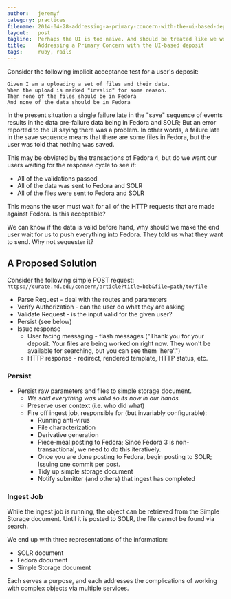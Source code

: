 ```yaml
---
author:   jeremyf
category: practices
filename: 2014-04-28-addressing-a-primary-concern-with-the-ui-based-deposit.md
layout:   post
tagline:  Perhaps the UI is too naive. And should be treated like we would a batch?
title:    Addressing a Primary Concern with the UI-based deposit
tags:     ruby, rails
---
```


Consider the following implicit acceptance test for a user's deposit:

```gherkin
Given I am a uploading a set of files and their data.
When the upload is marked "invalid" for some reason.
Then none of the files should be in Fedora
And none of the data should be in Fedora
```

In the present situation a single failure late in the "save" sequence of events results in the data pre-failure data being in Fedora and SOLR;
But an error reported to the UI saying there was a problem.
In other words, a failure late in the save sequence means that there are some files in Fedora, but the user was told that nothing was saved.

This may be obviated by the transactions of Fedora 4, but do we want our users waiting for the response cycle to see if:

* All of the validations passed
* All of the data was sent to Fedora and SOLR
* All of the files were sent to Fedora and SOLR

This means the user must wait for all of the HTTP requests that are made against Fedora.
Is this acceptable?

We can know if the data is valid before hand, why should we make the end user wait for us to push everything into Fedora.
They told us what they want to send.
Why not sequester it?

## A Proposed Solution

Consider the following simple POST request: `https://curate.nd.edu/concern/article?title=bob&file=path/to/file`

* Parse Request - deal with the routes and parameters
* Verify Authorization - can the user do what they are asking
* Validate Request - is the input valid for the given user?
* Persist (see below)
* Issue response
  - User facing messaging - flash messages ("Thank you for your deposit. Your files are being worked on right now. They won't be available for searching, but you can see them 'here'.")
  - HTTP response - redirect, rendered template, HTTP status, etc.

### Persist

* Persist raw parameters and files to simple storage document.
  * *We said everything was valid so its now in our hands.*
  * Preserve user context (i.e. who did what)
  * Fire off ingest job, responsible for (but invariably configurable):
    * Running anti-virus
    * File characterization
    * Derivative generation
    * Piece-meal posting to Fedora; Since Fedora 3 is non-transactional, we need to do this iteratively.
    * Once you are done posting to Fedora, begin posting to SOLR; Issuing one commit per post.
    * Tidy up simple storage document
    * Notify submitter (and others) that ingest has completed

### Ingest Job

While the ingest job is running, the object can be retrieved from the Simple Storage document.
Until it is posted to SOLR, the file cannot be found via search.

We end up with three representations of the information:

* SOLR document
* Fedora document
* Simple Storage document

Each serves a purpose, and each addresses the complications of working with complex objects via multiple services.
